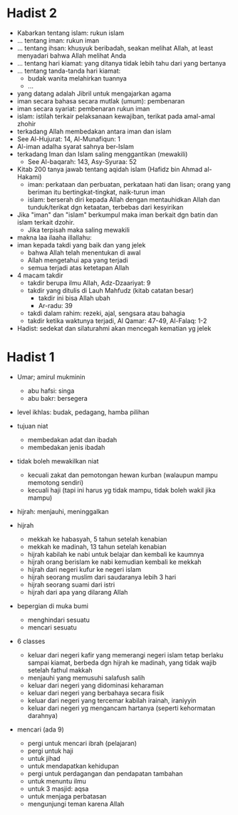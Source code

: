 
# Hadist 2
* Kabarkan tentang islam: rukun islam
* ... tentang iman: rukun iman
* ... tentang ihsan: khusyuk beribadah, seakan melihat Allah, at least menyadari bahwa Allah melihat Anda
* ... tentang hari kiamat: yang ditanya tidak lebih tahu dari yang bertanya
* ... tentang tanda-tanda hari kiamat:
  * budak wanita melahirkan tuannya
  * ...
* yang datang adalah Jibril untuk mengajarkan agama
* iman secara bahasa secara mutlak (umum): pembenaran
* iman secara syariat: pembenaran rukun iman
* islam: istilah terkair pelaksanaan kewajiban, terikat pada amal-amal zhohir
* terkadang Allah membedakan antara iman dan islam
 * See Al-Hujurat: 14, Al-Munafiqun: 1
* Al-iman adalha syarat sahnya ber-Islam
* terkadang Iman dan Islam saling menggantikan (mewakili)
  * See Al-baqarah: 143, Asy-Syuraa: 52
* Kitab 200 tanya jawab tentang aqidah islam (Hafidz bin Ahmad al-Hakami)
  * iman: perkataan dan perbuatan,
    perkataan hati dan lisan;
    orang yang beriman itu bertingkat-tingkat, naik-turun iman
  * islam: berserah diri kepada Allah dengan mentauhidkan Allah dan tunduk/terikat dgn ketaatan, terbebas dari kesyirikan
* Jika "iman" dan "islam" berkumpul maka iman berkait dgn batin dan islam terkait dzohir.
  * Jika terpisah maka saling mewakili
* makna laa ilaaha illallahu:
* iman kepada takdi yang baik dan yang jelek
  * bahwa Allah telah menentukan di awal
  * Allah mengetahui apa yang terjadi
  * semua terjadi atas ketetapan Allah
* 4 macam takdir
  * takdir berupa ilmu Allah, Adz-Dzaariyat: 9 
  * takdir yang ditulis di Lauh Mahfudz (kitab catatan besar)
    * takdir ini bisa Allah ubah
    * Ar-radu: 39
  * takdi dalam rahim: rezeki, ajal, sengsara atau bahagia
  * takdir ketika waktunya terjadi, Al Qamar: 47-49, 
    Al-Falaq: 1-2
* Hadist: sedekat dan silaturahmi akan mencegah kematian yg jelek
  
# Hadist 1
* Umar; amirul mukminin
  * abu hafsi: singa
  * abu bakr: bersegera
* level ikhlas:
  budak, pedagang, hamba pilihan
* tujuan niat
  * membedakan adat dan ibadah
  * membedakan jenis ibadah
* tidak boleh mewakilkan niat
  * kecuali zakat dan pemotongan hewan kurban (walaupun mampu memotong sendiri)
  * kecuali haji (tapi ini harus yg tidak mampu, tidak boleh wakil jika mampu)
* hijrah: menjauhi, meninggalkan
* hijrah
  * mekkah ke habasyah, 5 tahun setelah kenabian
  * mekkah ke madinah, 13 tahun setelah kenabian
  * hijrah kabilah ke nabi untuk belajar dan kembali ke kaumnya
  * hijrah orang berislam ke nabi kemudian kembali ke mekkah
  * hijrah dari negeri kufur ke negeri islam
  * hijrah seorang muslim dari saudaranya lebih 3 hari
  * hijrah seorang suami dari istri
  * hijrah dari apa yang dilarang Allah
* bepergian di muka bumi
  * menghindari sesuatu
  * mencari sesuatu

* 6 classes
  * keluar dari negeri kafir yang memerangi negeri islam
    tetap berlaku sampai kiamat,
    berbeda dgn hijrah ke madinah, yang tidak wajib setelah fathul makkah
  * menjauhi yang memusuhi salafush salih
  * keluar dari negeri yang didominasi keharaman
  * keluar dari negeri yang berbahaya secara fisik
  * keluar dari negeri yang tercemar
    kabilah irainah, iraniyyin
  * keluar dari negeri yg mengancam hartanya (seperti kehormatan darahnya)

* mencari (ada 9)
  * pergi untuk mencari ibrah (pelajaran)
  * pergi untuk haji
  * untuk jihad
  * untuk mendapatkan kehidupan
  * pergi untuk perdagangan dan pendapatan tambahan
  * untuk menuntu ilmu
  * untuk 3 masjid: aqsa
  * untuk menjaga perbatasan
  * mengunjungi teman karena Allah
